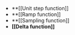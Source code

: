 - **[[Unit step function]] 
- **[[Ramp function]] 
- **[[Sampling function]]
- **[[Delta function]]**